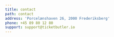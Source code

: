 ```yaml
---
title: contact
path: contact
address: 'Porcelænshaven 26, 2000 Frederiksberg'
phone: +45 89 80 12 80
support: support@ticketbutler.io
---
```


